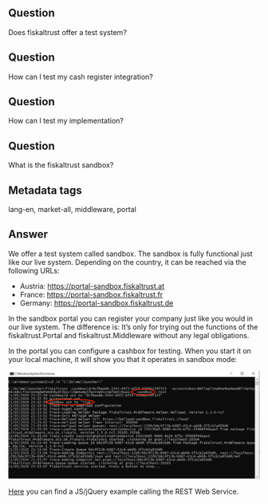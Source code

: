 ## Question
Does fiskaltrust offer a test system?

## Question
How can I test my cash register integration?

## Question
How can I test my implementation?

## Question
What is the fiskaltrust sandbox?

## Metadata tags
lang-en, market-all, middleware, portal

## Answer

We offer a test system called sandbox. The sandbox is fully functional just like our live system. Depending on the country, it can be reached via the following URLs:

- Austria: https://portal-sandbox.fiskaltrust.at
- France: https://portal-sandbox.fiskaltrust.fr
- Germany: https://portal-sandbox.fiskaltrust.de

In the sandbox portal you can register your company just like you would in our live system. The difference is: It’s only for trying out the functions of the fiskaltrust.Portal and fiskaltrust.Middleware without any legal obligations.

In the portal you can configure a cashbox for testing. When you start it on your local machine, it will show you that it operates in sandbox mode:

![Screenshot](../images/sandbox-started-cashbox.png "Cashbox started in sandbox mode")


[Here](../examples/js-rest-sign-call.md) you can find a JS/jQuery example calling the REST Web Service.


